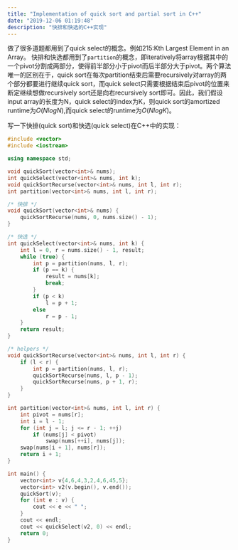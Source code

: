 ```yaml
---
title: "Implementation of quick sort and partial sort in C++"
date: "2019-12-06 01:19:48"
description: "快排和快选的C++实现"
---
```


做了很多道题都用到了quick select的概念。例如215:Kth Largest Element in an Array。
快排和快选都用到了`partition`的概念，即iteratively将array根据其中的一个pivot分割成两部分，使得前半部分小于pivot而后半部分大于pivot。两个算法唯一的区别在于，quick sort在每次partition结束后需要recursively对array的两个部分都要进行继续quick sort，而quick select只需要根据结束后pivot的位置来断定继续想做recursively sort还是向右recursively sort即可。因此，我们假设input array的长度为N，quick select的index为K，则quick sort的amortized runtime为$O(NlogN)$,而quick select的runtime为$O(NlogK)$。

写一下快排(quick sort)和快选(quick select)在C++中的实现：

```cpp
#include <vector>
#include <iostream>

using namespace std;

void quickSort(vector<int>& nums);
int quickSelect(vector<int>& nums, int k);
void quickSortRecurse(vector<int>& nums, int l, int r);
int partition(vector<int>& nums, int l, int r);

/* 快排 */
void quickSort(vector<int>& nums) {
    quickSortRecurse(nums, 0, nums.size() - 1);
}

/* 快选 */
int quickSelect(vector<int>& nums, int k) {
    int l = 0, r = nums.size() - 1, result;
    while (true) {
        int p = partition(nums, l, r);
        if (p == k) {
            result = nums[k];
            break;
        }
        if (p < k)
            l = p + 1;
        else
            r = p - 1;
    }
    return result;
}

/* helpers */
void quickSortRecurse(vector<int>& nums, int l, int r) {
    if (l < r) {
        int p = partition(nums, l, r);
        quickSortRecurse(nums, l, p - 1);
        quickSortRecurse(nums, p + 1, r);
    }
}

int partition(vector<int>& nums, int l, int r) {
    int pivot = nums[r];
    int i = l - 1;
    for (int j = l; j <= r - 1; ++j)
        if (nums[j] < pivot)
            swap(nums[++i], nums[j]);
    swap(nums[i + 1], nums[r]);
    return i + 1;
}

int main() {
    vector<int> v{4,6,4,3,2,4,6,45,5};
    vector<int> v2(v.begin(), v.end());
    quickSort(v);
    for (int e : v) {
        cout << e << " ";
    }
    cout << endl;
    cout << quickSelect(v2, 0) << endl;
    return 0;
}
```
